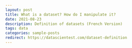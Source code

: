 ```yaml
---
layout: post
title: What is a dataset? How do I manipulate it?
date: 2021-08-23
description: Definition of datasets (French Version)
tags: data
categories: sample-posts 
redirect: https://datascientest.com/dataset-definition
---
```

